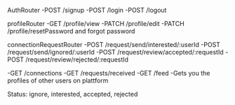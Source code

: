 AuthRouter
-POST /signup
-POST /login
-POST /logout

profileRouter
-GET /profile/view
-PATCH /profile/edit
-PATCH /profile/resetPassword and forgot password

connectionRequestRouter
-POST /request/send/interested/:userId
-POST /request/send/ignored/:userId
-POST /request/review/accepted/:requestId
-POST /request/review/rejected/:requestId

-GET /connections
-GET /requests/received
-GET /feed -Gets you the profiles of other users on plattform

Status: ignore, interested, accepted, rejected
